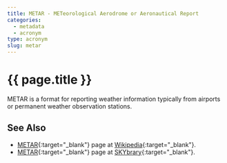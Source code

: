 ```yaml
---
title: METAR - METeorological Aerodrome or Aeronautical Report
categories:
  - metadata
  - acronym
type: acronym
slug: metar
---
```

# {{ page.title }}

METAR is a format for reporting weather information typically
from airports or permanent weather observation stations.

## See Also

* [METAR][metarWP]{:target="_blank"} page at [Wikipedia][wp]{:target="_blank"}.
* [METAR][metarSB]{:target="_blank"} page at [SKYbrary][sb]{:target="_blank"}.

[metarWP]: <https://en.wikipedia.org/wiki/METAR> "METAR - Wikipedia"
[metarSB]: <http://www.skybrary.aero/index.php/Meteorological_Terminal_Air_Report_(METAR)> "METAR - SKYbrary"
[sb]: <http://www.skybrary.aero> "SKYbrary"
[wp]: <https://en.wikipedia.org> "Wikipedia"
